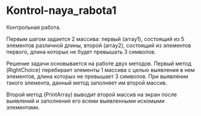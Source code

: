 # Kontrol-naya_rabota1
Контрольная работа. 

Первым шагом задается 2 массива: первый (array1), состоящий из 5 элементов различной длины, второй (array2), состоящий из элементов первого, длина которых не будет превышать 3 символов.  

Решение задачи основывается на работе двух методов. Первый метод (RightChoice) перебирает элементы 1 массива с целью выявления в нем элементов, длина которых не превышает 3 символов. При выявлении такого элемента, данный метод заполняет им второй массив. 

Второй метод (PrintArray) выводит второй массив на экран после выявлений и заполнения его всеми выявленными искомыми элементами.  
